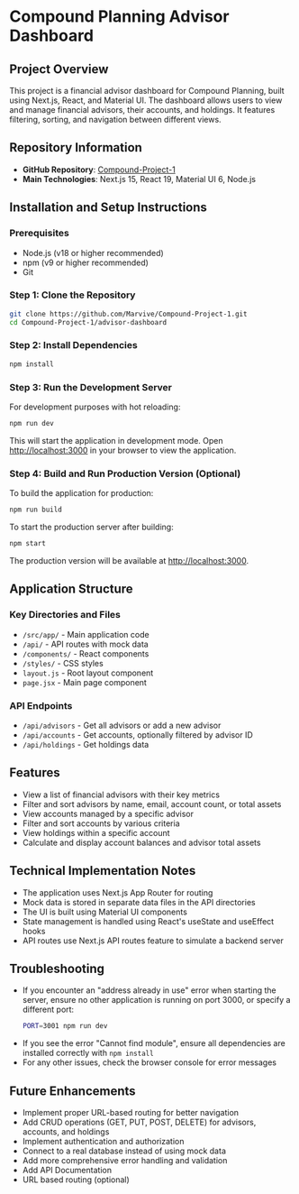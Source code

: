 # Compound Planning Advisor Dashboard

## Project Overview
This project is a financial advisor dashboard for Compound Planning, built using Next.js, React, and Material UI. The dashboard allows users to view and manage financial advisors, their accounts, and holdings. It features filtering, sorting, and navigation between different views.

## Repository Information
- **GitHub Repository**: [Compound-Project-1](https://github.com/Marvive/Compound-Project-1)
- **Main Technologies**: Next.js 15, React 19, Material UI 6, Node.js

## Installation and Setup Instructions

### Prerequisites
- Node.js (v18 or higher recommended)
- npm (v9 or higher recommended)
- Git

### Step 1: Clone the Repository
```bash
git clone https://github.com/Marvive/Compound-Project-1.git
cd Compound-Project-1/advisor-dashboard
```

### Step 2: Install Dependencies
```bash
npm install
```

### Step 3: Run the Development Server
For development purposes with hot reloading:
```bash
npm run dev
```
This will start the application in development mode. Open [http://localhost:3000](http://localhost:3000) in your browser to view the application.

### Step 4: Build and Run Production Version (Optional)
To build the application for production:
```bash
npm run build
```

To start the production server after building:
```bash
npm start
```
The production version will be available at [http://localhost:3000](http://localhost:3000).

## Application Structure

### Key Directories and Files
- `/src/app/` - Main application code
- `/api/` - API routes with mock data
- `/components/` - React components
- `/styles/` - CSS styles
- `layout.js` - Root layout component
- `page.jsx` - Main page component

### API Endpoints
- `/api/advisors` - Get all advisors or add a new advisor
- `/api/accounts` - Get accounts, optionally filtered by advisor ID
- `/api/holdings` - Get holdings data

## Features
- View a list of financial advisors with their key metrics
- Filter and sort advisors by name, email, account count, or total assets
- View accounts managed by a specific advisor
- Filter and sort accounts by various criteria
- View holdings within a specific account
- Calculate and display account balances and advisor total assets

## Technical Implementation Notes
- The application uses Next.js App Router for routing
- Mock data is stored in separate data files in the API directories
- The UI is built using Material UI components
- State management is handled using React's useState and useEffect hooks
- API routes use Next.js API routes feature to simulate a backend server

## Troubleshooting
- If you encounter an "address already in use" error when starting the server, ensure no other application is running on port 3000, or specify a different port:
  ```bash
  PORT=3001 npm run dev
  ```
- If you see the error "Cannot find module", ensure all dependencies are installed correctly with `npm install`
- For any other issues, check the browser console for error messages

## Future Enhancements
- Implement proper URL-based routing for better navigation
- Add CRUD operations (GET, PUT, POST, DELETE) for advisors, accounts, and holdings
- Implement authentication and authorization
- Connect to a real database instead of using mock data
- Add more comprehensive error handling and validation
- Add API Documentation
- URL based routing (optional)

